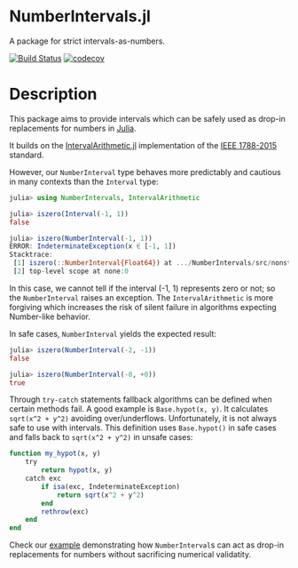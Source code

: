 # NumberIntervals.jl

A package for strict intervals-as-numbers.

[![Build Status](https://travis-ci.org/gwater/NumberIntervals.jl.svg?branch=master)](https://travis-ci.org/gwater/NumberIntervals.jl)
[![codecov](https://codecov.io/gh/gwater/NumberIntervals.jl/branch/master/graph/badge.svg)](https://codecov.io/gh/gwater/NumberIntervals.jl)

# Description

This package aims to provide intervals which can be safely used as drop-in replacements for numbers in [Julia](https://julialang.org).

It builds on the [IntervalArithmetic.jl](https://github.com/JuliaIntervals/IntervalArithmetic.jl) implementation of the [IEEE 1788-2015](https://standards.ieee.org/standard/1788-2015.html) standard.

However, our `NumberInterval` type behaves more predictably and cautious in many contexts than the `Interval` type:

```julia
julia> using NumberIntervals, IntervalArithmetic

julia> iszero(Interval(-1, 1))
false

julia> iszero(NumberInterval(-1, 1))
ERROR: IndeterminateException(x ∈ [-1, 1])
Stacktrace:
 [1] iszero(::NumberInterval{Float64}) at .../NumberIntervals/src/nonstandard.jl:43
 [2] top-level scope at none:0
```

In this case, we cannot tell if the interval (-1, 1) represents zero or not; so the `NumberInterval` raises an exception. The `IntervalArithmetic` is more forgiving which increases the risk of silent failure in algorithms expecting Number-like behavior.

In safe cases, `NumberInterval` yields the expected result:

```julia
julia> iszero(NumberInterval(-2, -1))
false

julia> iszero(NumberInterval(-0, +0))
true
```

Through `try-catch` statements fallback algorithms can be defined when certain methods fail. A good example is `Base.hypot(x, y)`. It calculates `sqrt(x^2 + y^2)` avoiding over/underflows. Unfortunately, it is not always safe to use with intervals.
This definition uses `Base.hypot()` in safe cases and falls back to `sqrt(x^2 + y^2)` in unsafe cases:
```julia
function my_hypot(x, y)
    try
        return hypot(x, y)
    catch exc
        if isa(exc, IndeterminateException)
            return sqrt(x^2 + y^2)
        end
        rethrow(exc)
    end
end
```

Check our [example](examples/DifferentialEquationsExample.ipynb) demonstrating how `NumberInterval`s can act as drop-in replacements for numbers without sacrificing numerical validatity.
